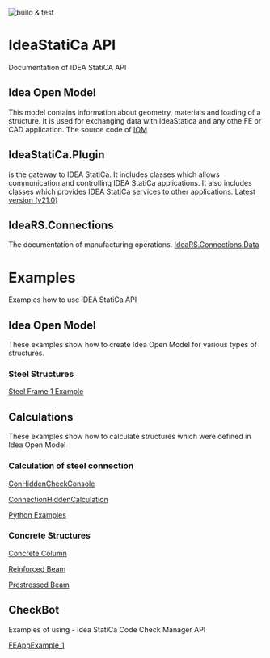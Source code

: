 ![build & test](https://github.com/idea-statica/ideastatica-public/actions/workflows/dotnet.yml/badge.svg)

# IdeaStatiCa API
Documentation of IDEA StatiCA API

## Idea Open Model
This model contains information about geometry, materials and loading of a structure. It is used for exchanging data with IdeaStatica and any othe FE or CAD application. The source code of [IOM](./src/IdeaRS.OpenModel)

## IdeaStatiCa.Plugin
is the gateway to IDEA StatiCa. It includes classes which allows communication and controlling IDEA StatiCa applications. It also includes classes which provides IDEA StatiCa services to other applications. [Latest version (v21.0)](./src/IdeaStatiCa.Plugin)

## IdeaRS.Connections
The documentation of manufacturing operations. [IdeaRS.Connections.Data](https://idea-statica.github.io/iom/ideaconnections-api/latest/html/N_IdeaRS_Connections_Data.htm)


# Examples
Examples how to use IDEA StatiCa API

## Idea Open Model
These examples show how to create Idea Open Model for various types of structures.
### Steel Structures
[Steel Frame 1 Example](src/Examples/IOM)

## Calculations
These examples show how to calculate structures which were defined in Idea Open Model

### Calculation of steel connection
[ConHiddenCheckConsole](src/Examples/ConnHiddenCalc/ConHiddenCheckConsole)

[ConnectionHiddenCalculation](src/Examples/ConnHiddenCalc/ConnectionHiddenCalculation)

[Python Examples](src/Examples/ConnHiddenCalc/python-examples)

### Concrete Structures

[Concrete Column](https://idea-statica.github.io/iom-examples/rcs/rcs-column.html)

[Reinforced Beam](https://idea-statica.github.io/iom-examples/rcs/rcs-reinforced-beam.html)

[Prestressed Beam](https://idea-statica.github.io/iom-examples/rcs/rcs-prestressed-beam.html)

## CheckBot
Examples of using - Idea StatiCa Code Check Manager API

[FEAppExample_1](src\Examples\CCM\FEAppExample_1) 
